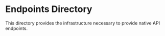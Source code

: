 # Endpoints Directory

This directory provides the infrastructure necessary to provide native API endpoints.